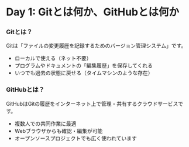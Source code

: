 # Day 1: Gitとは何か、GitHubとは何か


### Gitとは？
Gitは「ファイルの変更履歴を記録するためのバージョン管理システム」です。
- ローカルで使える（ネット不要）
- プログラムやドキュメントの「編集履歴」を保存してくれる
- いつでも過去の状態に戻せる（タイムマシンのような存在）

### GitHubとは？
GitHubはGitの履歴をインターネット上で管理・共有するクラウドサービスです。
- 複数人での共同作業に最適
- Webブラウザからも確認・編集が可能
- オープンソースプロジェクトでも広く使われています
